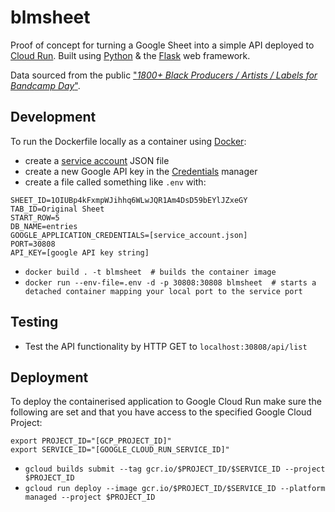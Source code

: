 # blmsheet

Proof of concept for turning a Google Sheet into a simple API deployed to [Cloud Run](https://cloud.google.com/run/). Built using [Python](https://www.python.org/) & the [Flask](https://flask.palletsprojects.com/) web framework. 

Data sourced from the public ["*1800+ Black Producers / Artists / Labels for Bandcamp Day*"](https://docs.google.com/spreadsheets/d/1OIUBp4kFxmpWJihhq6WLwJQR1Am4DsD59bEYlJZxeGY/edit#gid=0).



## Development

To run the Dockerfile locally as a container using [Docker](https://www.docker.com/):
- create a [service account](https://cloud.google.com/docs/authentication/getting-started) JSON file
- create a new Google API key in the [Credentials](https://console.developers.google.com/apis/credentials) manager
- create a file called something like `.env` with:
```
SHEET_ID=1OIUBp4kFxmpWJihhq6WLwJQR1Am4DsD59bEYlJZxeGY
TAB_ID=Original Sheet
START_ROW=5
DB_NAME=entries
GOOGLE_APPLICATION_CREDENTIALS=[service_account.json]
PORT=30808
API_KEY=[google API key string]
```
- `docker build . -t blmsheet  # builds the container image`
- `docker run --env-file=.env -d -p 30808:30808 blmsheet  # starts a detached container mapping your local port to the service port`

## Testing

- Test the API functionality by HTTP GET to `localhost:30808/api/list`


## Deployment

To deploy the containerised application to Google Cloud Run make sure the following are set and that you have access to the specified Google Cloud Project:
```
export PROJECT_ID="[GCP_PROJECT_ID]"
export SERVICE_ID="[GOOGLE_CLOUD_RUN_SERVICE_ID]"
```
- `gcloud builds submit --tag gcr.io/$PROJECT_ID/$SERVICE_ID --project $PROJECT_ID`
- `gcloud run deploy --image gcr.io/$PROJECT_ID/$SERVICE_ID --platform managed --project $PROJECT_ID`